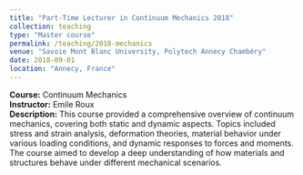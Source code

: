 ```yaml
---
title: "Part-Time Lecturer in Continuum Mechanics 2018"
collection: teaching
type: "Master course"
permalink: /teaching/2018-mechanics
venue: "Savoie Mont Blanc University, Polytech Annecy Chambéry"
date: 2018-09-01
location: "Annecy, France"
---
```


**Course:** Continuum Mechanics  
**Instructor:** Emile Roux  
**Description:** This course provided a comprehensive overview of continuum mechanics, covering both static and dynamic aspects. Topics included stress and strain analysis, deformation theories, material behavior under various loading conditions, and dynamic responses to forces and moments. The course aimed to develop a deep understanding of how materials and structures behave under different mechanical scenarios.
